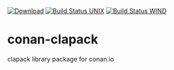 [![Download](https://api.bintray.com/packages/joakimono/conan/clapack%3Ajoakimono/images/download.svg)](https://bintray.com/joakimono/conan/clapack%3Ajoakimono/_latestVersion)
[![Build Status UNIX](https://travis-ci.org/joakimono/conan-clapack.png?branch=master)](https://travis-ci.org/joakimono/conan-clapack)
[![Build Status WIND](https://ci.appveyor.com/api/projects/status/github/joakimono/conan-clapack?branch=master&svg=true)](https://travis-ci.org/joakimono/conan-clapack)
# conan-clapack 

clapack library package for conan.io

